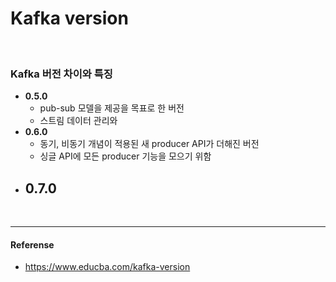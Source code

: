# Kafka version
<br>

### Kafka 버전 차이와 특징
- **0.5.0**
    - pub-sub 모델을 제공을 목표로 한 버전
    - 스트림 데이터 관리와 
- **0.6.0**
    - 동기, 비동기 개념이 적용된 새 producer API가 더해진 버전
    - 싱글 API에 모든 producer 기능을 모으기 위함
- **0.7.0**
    - 


<br>

---
#### Referense
- https://www.educba.com/kafka-version